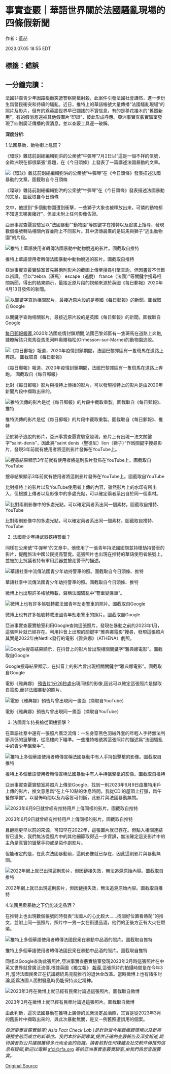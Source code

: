 # 事實查覈｜華語世界關於法國騷亂現場的四條假新聞

作者：董喆

2023.07.05 18:55 EDT

## 標籤：錯誤

## 一分鐘完讀：

法國非裔青少年因路檢衝突遭警察開槍射殺，此案件引發法國社會譁然，進一步衍生爲警民衝突和持續的騷亂。近日，推特上的華語帳號大量傳播“法國騷亂現場”的照片及影片，但有的爲英語世界早已闢謠的不實信息，有的是移花接木的“舊照新用”，有的假消息還被其他假圖片“印證”，彼此形成呼應。亞洲事實查覈實驗室發現了四則廣泛傳播的假消息，並以查覈工具逐一破解。

**深度分析**:

1.法國暴動，動物街上亂竄？

《環球》雜誌前副總編輯劉洪的公衆號“牛彈琴”7月2日以“這是一個不祥的信號，全歐洲現在都很緊張”爲題，在《今日頭條》上發表了一篇講述法國暴動的文章。

![《環球》雜誌前副總編輯劉洪的公衆號“牛彈琴”在《今日頭條》發表描述法國暴動的文章。圖截取自今日頭條](images/TBEMRQMDZT3OH2WYPOV73BPD3M.png)

《環球》雜誌前副總編輯劉洪的公衆號“牛彈琴”在《今日頭條》發表描述法國暴動的文章。圖截取自今日頭條

文中，他提到“多個動物園遭到衝擊，一些獅子大象也被釋放出來，可憐的動物都不知道去哪裏纔好”，但並未附上任何影像佐證。

亞洲事實查覈實驗室以“法國暴動”“動物園”等關鍵字在推特以及臉書上搜尋，發現數個帳號轉貼相關內容並附上不同影片。其中流傳最廣的是斑馬與獅子“逃出動物園”的片段。

![推特上華語使用者轉傳法國暴動中動物脫逃的影片。圖截取自推特](images/YKRU3IAMHSR2LCHQTOOVQ5XTHQ.png)

推特上華語使用者轉傳法國暴動中動物脫逃的影片。圖截取自推特

亞洲事實查覈實驗室首先將兩則影片的截圖上傳至搜尋引擎查詢，但因畫質不佳難以辨識。但以“zebra（斑馬） escape（逃脫） france（法國）”等關鍵字搜尋相關新聞，得出的結果顯示，最接近原片段的視頻來源於英國《每日郵報》2020年4月13日發佈的新聞。

![以關鍵字查詢相關影片，最接近原片段的是英國《每日郵報》的新聞。圖截取自Google](images/M25ADY43BINVYPAPOBUHQUQ3B4.png)

以關鍵字查詢相關影片，最接近原片段的是英國《每日郵報》的新聞。圖截取自Google

[每日郵報報導](https://www.dailymail.co.uk/news/article-8214085/Escaped-zebra-canters-road-Parisian-suburb.html%20%E4%B8%8B%E5%8D%882:17),2020年法國疫情封鎖期間,法國巴黎郊區有一隻斑馬在道路上奔跑,據瞭解該只斑馬從馬恩河畔奧爾梅松(Ormesson-sur-Marne)的動物園逃脫。

![《每日郵報》報道，2020年疫情封鎖期間，法國巴黎郊區有一隻斑馬在道路上奔跑。 圖截取自《每日郵報》](images/LGFH5HOT3HOL42NOXPGK4A24GM.png)

《每日郵報》報道，2020年疫情封鎖期間，法國巴黎郊區有一隻斑馬在道路上奔跑。 圖截取自《每日郵報》

比對《每日郵報》影片與推特上傳播的影片，可以發現推特上的影片是由2020年新聞片段中擷取出來的。

![推特流傳的影片是從《每日郵報》的片段中截取重製。圖截取自《每日郵報》、推特](images/O7SDMLPEDADCWGW3KGGZ3KDMPA.png)

推特流傳的影片是從《每日郵報》的片段中截取重製。圖截取自《每日郵報》、推特

至於獅子逃脫的影片，亞洲事實查覈實驗室發現，影片上有出現一法文關鍵字“saint-denis”，因此將“saint denis（聖德尼）lion（獅子）”作爲關鍵字搜尋影片，發現3年前就有使用者將這則影片發佈在YouTube上。

![搜尋結果顯示3年前就有使用者將這則影片發佈在YouTube上。圖截取自YouTube](images/XJ3SQQUB7IWXOYPRCDBF6FYIBI.png)

搜尋結果顯示3年前就有使用者將這則影片發佈在YouTube上。圖截取自YouTube

比對推特上的影片以及YouTube使用者上傳的內容，雖然影片上的水印有所出入，但根據上傳者以及影像中的多處光點，可以確定兩者系出自於同一個素材。

![比對兩則影像中的多處光點，可以確定兩者系出同一個素材。圖截取自推特、YouTube](images/TGWQOOBYYWUZNZ77SEUXB5HALU.png)

比對兩則影像中的多處光點，可以確定兩者系出同一個素材。圖截取自推特、YouTube

2. 法國青少年持武器狹持警車？

同樣在公衆號“牛彈琴”的文章中，他使用了一張青年持法國國旗並持槍劫持警車的影片，提醒旅法中國公民提高警覺。這張照片也出現在推特的華語使用者帳號上，並被加上抗議者持有軍用武器並搶走警車的描述。

![華語社羣中流傳法國青少年劫持警車的照。圖截取自今日頭條、推特](images/PH6FK56N2DSAPRPDQXRUCFB544.png)

華語社羣中流傳法國青少年劫持警車的照。圖截取自今日頭條、推特

微博上也出現許多帳號轉載，聲稱法國騷亂中“警車變匪車”。

![微博上也有許多帳號轉載法國青年劫走警車的照片。圖截取自Google](images/CQ2AMR7HY4UV56PHXIGFV5DKTA.png)

微博上也有許多帳號轉載法國青年劫走警車的照片。圖截取自Google

亞洲事實查覈實驗室利用Google查詢這張照片，發現在暴動之前的2023年1月，這張照片就已經存在。利用抖音上出現的關鍵字“雅典娜電影”搜尋，發現這張照片其實是2022年由Netflix發行的電影《雅典娜》（ATHENA）劇照。

![Google搜尋結果顯示，在抖音上的影片曾出現相關關鍵字“雅典娜電影”。圖截取自Google](images/RBTIOQIXMUWE75J4K3YRMGMH6Y.png)

Google搜尋結果顯示，在抖音上的影片曾出現相關關鍵字“雅典娜電影”。圖截取自Google

電影《雅典娜》 [預告片1分26秒處](https://youtu.be/NuAzwWGFJVI?t=86)出現同樣的影像,因此可以確定這張照片是擷取自電影,而非法國暴動的照片。

![電影《雅典娜》預告片曾出現同一畫面（擷取自YouTube）](images/MBBOZRZAY2C5WWN3BBHS3MUSN4.png)

電影《雅典娜》預告片曾出現同一畫面（擷取自YouTube）

3. 法國青年持長槍從頂樓狙擊？

在華語社羣中還有一張照片廣泛流傳：一名身穿黑色羽絨外套的年輕人手持無法判斷真僞的狙擊槍，從高樓向下瞄準。一些推特帳號將這張照片的描述爲“法國騷亂中的青少年狙擊手”。

![推特上多個華語使用者轉傳宣稱法國暴動中有人手持狙擊槍的影像。圖截取自推特](images/PL2AP6W2PBPJEFV7MUSY4KRWTI.png)

推特上多個華語使用者轉傳宣稱法國暴動中有人手持狙擊槍的影像。圖截取自推特

亞洲事實查覈實驗室將照片上傳至Google，找到一則2023年6月9日由推特用戶上傳的影片，推文意思爲“在上午10點的休息時間，我從CDI的屋頂上打獵，爲午餐做準備”。以發佈時間以及內容皆可判斷，此影片與法國暴動無關。

![2023年6月9日就曾經有推特用戶上傳同樣的影片。圖截取自推特](images/RK7OAUGZ4XBKT6IKKHWXXFTDIE.png)

2023年6月9日就曾經有推特用戶上傳同樣的影片。圖截取自推特

且翻閱更早以前的來源，可知早在2022年，這張圖片就已存在。但點入相關連結皆已遺失，我們無法從照片中的其他細節取得近一步資訊，無法確定這支影片中的主角是真實的狙擊手抑或是惡作劇影片。

但能確定的是，在此次法國暴動前，這則影像就已存在，因此這則影片與暴動無關。

![2022年網上就已出現這則影片，但因鏈接失效，無法追溯原始內容。圖截取自推特](images/FQAGZB7I4QWMYZEKUZSDRKUDEM.png)

2022年網上就已出現這則影片，但因鏈接失效，無法追溯原始內容。圖截取自推特

4.法國民衆暴動之下仍能淡定品酒？

在推特上也出現數個帳號同時發表“法國人的心比較大……找個好位置看熱鬧”的推文，並附上同一張照片，照片中一男一女在街邊品酒，他們的正後方正有大火在燃燒。

![推特上多個華語使用者轉傳法國民衆在暴動中品酒的照片。圖截取自推特](images/RSQW3QCZUFNRNMF33DXZAALGTM.png)

推特上多個華語使用者轉傳法國民衆在暴動中品酒的照片。圖截取自推特

同樣以Google查詢此張照片,亞洲事實查覈實驗室發現2023年3月時這張照片在中英文世界就曾廣泛流傳,根據英國《獨立報》 [報導](https://www.independent.co.uk/news/world/europe/france-pension-protest-macron-fire-b2308516.html),這張照片的拍攝時間是在今年3月,當時法國民衆正在抗議總統馬克龍推行的退休金改革。當時微博上也有諸多討論,認爲法國人面對騷亂時仍能保持淡定精神。

![2023年3月在微博上就已經有民衆討論過這張照片。圖截取自微博](images/6ESCGSVEYBK3KP64MBPRD2LN5Y.png)

2023年3月在微博上就已經有民衆討論過這張照片。圖截取自微博

由此判斷，這次法國暴動在推特上廣傳的民衆淡定品酒照，其實是從2023年3月的舊影片中擷取出來的，與此次暴動無關，是又一例舊照遭誤用的個案。

*亞洲事實查覈實驗室(* *Asia Fact Check Lab* *)是針對當今複雜媒體環境以及新興傳播生態而成立的新單位。我們本於新聞專業,提供正確的查覈報告及深度報道,期待讀者對公共議題獲得多元而全面的認識。讀者若對任何媒體及社交軟件傳播的信息有疑問,歡迎以電郵* [afcl@rfa.org](http://afcl@rfa.org) *寄給亞洲事實查覈實驗室,由我們爲您查證覈實。*



[Original Source](https://www.rfa.org/mandarin/shishi-hecha/hc-07052023172717.html)